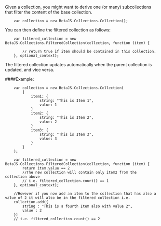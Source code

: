 
Given a collection, you might want to derive one (or many) subcollections that filter the content of the base collection.

```
	var collection = new BetaJS.Collections.Collection();
```

You can then define the filtered collection as follows:

```
	var filtered_collection = new BetaJS.Collections.FilteredCollection(collection, function (item) {

		// return true if item should be contained in this collection.
	}, optional_context);
```

The filtered collection updates automatically when the parent collection is updated, and vice versa.

####Example:

```
	var collection = new BetaJS.Collections.Collection(
		{
			item1: {
				string: "This is Item 1",
				value: 1
			}
			item2: {
				string: "This is Item 2",
				value: 2
			}
			item3: {
				string: "This is Item 3",
				value: 3
			}
		}
	);

	var filtered_collection = new BetaJS.Collections.FilteredCollection(collection, function (item) {
		return item.value == 2
		//The new collection will contain only item2 from the collection above
		// i.e. filtered_collection.count() == 1
	}, optional_context);

	//However if you now add an item to the collection that has also a value of 2 it will also be in the filtered collection i.e.
	collection.add({
		string : "This is a fourth Item also with value 2",
		value : 2
	})
	// i.e. filtered_collection.count() == 2

```
